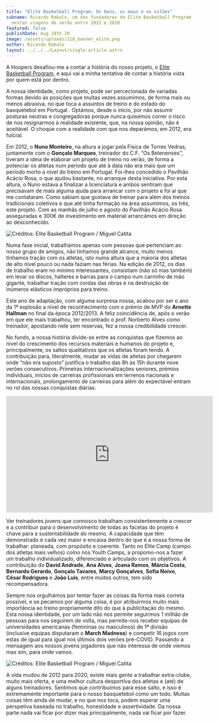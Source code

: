 ```yaml
---
title: "Elite Basketball Program: Os bons, os maus e os vilões"
subname: Ricardo Robalo, um dos fundadores do Elite Basketball Program, leva-nos
  nestas viagens de verão entre 2012 e 2020
featured: false
publishDate: Aug 24th 20
image: /assets/uploads/118_banner_elite.png
author: Ricardo Robalo
layout: ../../../Layout/single-article.astro
---
```

A Hoopers desafiou-me a contar a história do nosso projeto, o [Elite Basketball Program](http://elitebasketballprogram.com/), e aqui vai a minha tentativa de contar a história vista por quem está por dentro.

A nossa identidade, como projeto, pode ser percecionada de variadas formas devido às posições que muitas vezes assumimos, de forma mais ou menos abrasiva, no que toca a assuntos de treino e do estado do basquetebol em Portugal . Optámos, desde o inicio, por não assumir posturas neutras e congregadoras porque nunca quisemos correr o risco de nos resignarmos à realidade existente, que, na nossa opinião, não é aceitável. O choque com a realidade com que nos deparámos, em 2012, era fulcral.

Em 2012, o **Nuno Monteiro**, na altura a jogar pela Física de Torres Vedras, juntamente com o **Gonçalo Marques**, treinador do C.F. “Os Belenenses”, tiveram a ideia de elaborar um projeto de treino no verão, de forma a potenciar os atletas num período que até à data não era mais que um período morto a nível do treino em Portugal. Foi-lhes concedido o Pavilhão Acácio Rosa, o que ajudou bastante, no arranque desta iniciativa. Por esta altura, o Nuno estava a finalizar a licenciatura e ambos sentiram que precisavam de mais alguma ajuda para arrancar com o projeto e foi aí que me contataram. Como sabiam que gostava de treinar para além dos treinos tradicionais coletivos e que até tinha formação na área assumimos, os três, este projeto. Com as manhãs de julho e agosto do Pavilhão Acácio Rosa asseguradas e 300€ de investimento em material arrancámos em direção ao desconhecido.

![Créditos: Elite Basketball Program / Miguel Catita](/assets/uploads/elite_01.jpeg "Créditos: Elite Basketball Program / Miguel Catita")


Numa fase inicial, trabalhámos apenas com pessoas que pertenciam ao nosso grupo de amigos, não tínhamos grande alcance, muito menos tínhamos tração com os atletas, isto numa altura que a maioria dos atletas de alto nível pouco ou nada faziam nas férias. Na edição de 2012, os dias de trabalho eram no mínimo interessantes, consistiam (não só mas também) em levar os discos, halteres e barras para o campo num carrinho de mão gigante, trabalhar tração com cordas das obras e na destruição de inúmeros elásticos impróprios para treino.

Este ano de adaptação, com alguma surpresa nossa, acabou por ser o ano da 1ª explosão a nível de reconhecimento com o prémio de MVP do **Arnette Hallman** no final da época 2012/2013. A feliz coincidência de, após o verão em que ele mais trabalhou, ter encontrado o prof. Norberto Alves como treinador, apostando nele sem reservas, fez a nossa credibilidade crescer.

No fundo, a nossa história divide-se entre as conquistas que fizemos ao nível do crescimento dos recursos materiais e humanos do projeto e, principalmente, os saltos qualitativos que os atletas foram tendo. A contribuição para, literalmente, mudar as vidas de atletas por chegarem onde “não era suposto” justifica o trabalho das 8h às 15h durante nove verões consecutivos. Primeiras internacionalizações seniores, prémios individuais, inícios de carreiras profissionais em terrenos nacionais e internacionais, prolongamento de carreiras para além do expectável entram no rol das nossas conquistas diárias.

<iframe width="560" height="315" src="https://www.youtube.com/embed/AhDNMMtH674" title="YouTube video player" frameborder="0" allow="accelerometer; autoplay; clipboard-write; encrypted-media; gyroscope; picture-in-picture" allowfullscreen></iframe>

Ver treinadores jovens que connosco trabalham consistentemente a crescer e a contribuir para o desenvolvimento de todas as facetas do projeto é chave para a sustentabilidade do mesmo. A capacidade que têm demonstrado é cada vez maior e encaixa dentro do que é a nossa forma de trabalhar: planeada, com propósito e coerente. Tanto no Elite Camp (campo dos atletas mais velhos) como nos Youth Camps, a propomo-nos a fazer um trabalho individualizado, diferenciado e articulado com os objetivos. A contribuição do **David Andrade**, **Ana Alves**, **Joana Ramos**, **Márcia Costa**, **Bernardo Gerardo**, **Gonçalo Tavares**, **Marcy Gonçalves**, **Sofia Noivo**, **César Rodrigues** e **João Luís**, entre muitos outros, tem sido recompensadora.

Sempre nos orgulhámos por tentar fazer as coisas da forma mais correta possível, e se pecamos por alguma coisa, é por atribuirmos muito mais importância ao treino propriamente dito do que à publicitação do mesmo. Esta nossa identidade, por um lado não nos permite seguirmos 1 milhão de pessoas para nos seguirem de volta, mas permite-nos receber equipas de universidades americanas (femininas ou masculinos) de 1ª divisão (inclusive equipas disputaram o **March Madness**) e competir 16 jogos com estas de igual para igual nos últimos dois verões pré-COVID. Passando a mensagem aos nossos jovens jogadores que não interessa de onde viemos mas sim, para onde vamos.

![Créditos: Elite Basketball Program / Miguel Catita](/assets/uploads/elite_02.jpeg "Créditos: Elite Basketball Program / Miguel Catita")



A vida mudou de 2012 para 2020, existe mais gente a trabalhar extra-clube, muito mais oferta, e uma melhor cultura desportiva dos atletas e (até) de alguns treinadores. Sentimos que contribuímos para esse salto, e isso é extremamente importante para o nosso basquetebol como um todo. Muitas coisas têm ainda de mudar, e no que nos toca, podem esperar uma perspetiva baseada no trabalho, honestidade e assertividade. Da nossa parte nada vai ficar por dizer mas principalmente, nada vai ficar por fazer.